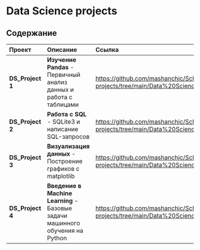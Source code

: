 # Data Science projects

## Содержание
| Проект | Описание | Ссылка |
| :--- | :--- | :--- |
|**DS_Project 1**| **Изучение Pandas** - Первичный анализ данных и работа с таблицами |https://github.com/mashanchic/School-21-projects/tree/main/Data%20Science/DS_Project%201|
|**DS_Project 2**|  **Работа с SQL** - SQLite3 и написание SQL-запросов|https://github.com/mashanchic/School-21-projects/tree/main/Data%20Science/DS_Project%202| 
|**DS_Project 3**|  **Визуализация данных** - Построение графиков с matplotlib|https://github.com/mashanchic/School-21-projects/tree/main/Data%20Science/DS_Project%203|
|**DS_Project 4**|  **Введение в Machine Learning** - Базовые задачи машинного обучения на Python|https://github.com/mashanchic/School-21-projects/tree/main/Data%20Science/DS_Project%204|
